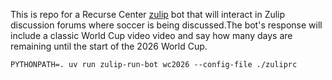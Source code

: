 This is repo for a Recurse Center [zulip](https://en.wikipedia.org/wiki/Zulip) bot that will interact in Zulip discussion forums where soccer is being discussed.The bot's response will include a classic World Cup video video and say how many days are remaining until the start of the 2026 World Cup.


```
PYTHONPATH=. uv run zulip-run-bot wc2026 --config-file ./zuliprc
```

